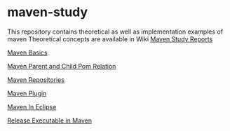 # maven-study

This repository contains theoretical as well as implementation examples of maven
Theoretical concepts are available in Wiki [Maven Study Reports](https://github.com/rameshjesswani/maven-study/wiki)

[Maven Basics](https://github.com/rameshjesswani/maven-study/wiki/Maven-Basics)

[Maven Parent and Child Pom Relation](https://github.com/rameshjesswani/maven-study/wiki/Maven---Parent-and-Child-Pom)

[Maven Repositories](https://github.com/rameshjesswani/maven-study/wiki/Maven---Repositories)

[Maven Plugin](https://github.com/rameshjesswani/maven-study/wiki/Maven-Plugin)

[Maven In Eclipse](https://github.com/rameshjesswani/maven-study/wiki/Maven-in-Eclipse)

[Release Executable in Maven](https://github.com/rameshjesswani/maven-study/wiki/Create-a-jar-file-with-Maven)
